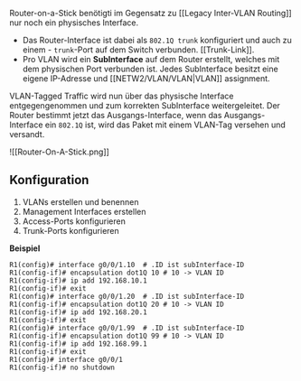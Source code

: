 Router-on-a-Stick benötigti im Gegensatz zu [[Legacy Inter-VLAN Routing]] nur noch ein physisches Interface.

- Das Router-Interface ist dabei als `802.1Q trunk` konfiguriert und auch zu einem - `trunk`-Port auf dem Switch verbunden. [[Trunk-Link]].
- Pro VLAN wird ein **SubInterface** auf dem Router erstellt, welches mit dem physischen Port verbunden ist. Jedes SubInterface besitzt eine eigene IP-Adresse und [[NETW2/VLAN/VLAN|VLAN]] assignment.

VLAN-Tagged Traffic wird nun über das physische Interface entgegengenommen und zum korrekten SubInterface weitergeleitet. Der Router bestimmt jetzt das Ausgangs-Interface, wenn das Ausgangs-Interface ein `802.1Q` ist, wird das Paket mit einem VLAN-Tag versehen und versandt.

![[Router-On-A-Stick.png]]

## Konfiguration
1. VLANs erstellen und benennen
2. Management Interfaces erstellen
3. Access-Ports konfigurieren
4. Trunk-Ports konfigurieren

**Beispiel**
```
R1(config)# interface g0/0/1.10  # .ID ist subInterface-ID
R1(config-if)# encapsulation dot1Q 10 # 10 -> VLAN ID
R1(config-if)# ip add 192.168.10.1
R1(config-if)# exit
R1(config)# interface g0/0/1.20  # .ID ist subInterface-ID
R1(config-if)# encapsulation dot1Q 20 # 10 -> VLAN ID
R1(config-if)# ip add 192.168.20.1
R1(config-if)# exit
R1(config)# interface g0/0/1.99  # .ID ist subInterface-ID
R1(config-if)# encapsulation dot1Q 99 # 10 -> VLAN ID
R1(config-if)# ip add 192.168.99.1
R1(config-if)# exit
R1(config)# interface g0/0/1
R1(config-if)# no shutdown
```